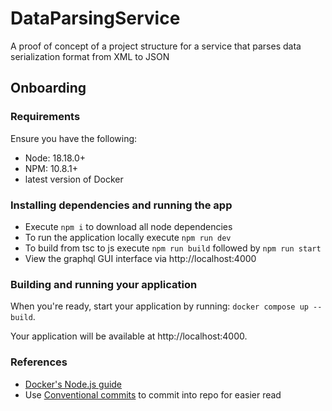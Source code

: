 # DataParsingService
A proof of concept of a project structure for a service that parses data serialization format from XML to JSON

## Onboarding

### Requirements
Ensure you have the following:
- Node: 18.18.0+
- NPM: 10.8.1+
- latest version of Docker

### Installing dependencies and running the app
- Execute `npm i` to download all node dependencies
- To run the application locally execute `npm run dev`
- To build from tsc to js execute `npm run build` followed by `npm run start`
- View the graphql GUI interface via http://localhost:4000

### Building and running your application

When you're ready, start your application by running:
`docker compose up --build`.

Your application will be available at http://localhost:4000.

### References
* [Docker's Node.js guide](https://docs.docker.com/language/nodejs/)
* Use [Conventional commits](https://www.conventionalcommits.org/en/v1.0.0/) to commit into repo for easier read